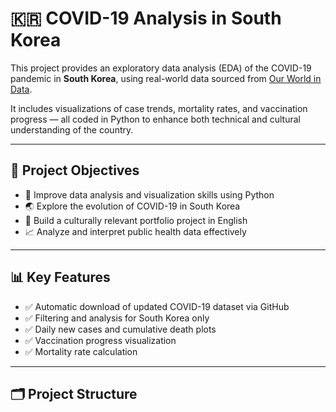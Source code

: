 # 🇰🇷 COVID-19 Analysis in South Korea

This project provides an exploratory data analysis (EDA) of the COVID-19 pandemic in **South Korea**, using real-world data sourced from [Our World in Data](https://ourworldindata.org/coronavirus).

It includes visualizations of case trends, mortality rates, and vaccination progress — all coded in Python to enhance both technical and cultural understanding of the country.

---

## 📌 Project Objectives

- 🧠 Improve data analysis and visualization skills using Python  
- 🌏 Explore the evolution of COVID-19 in South Korea  
- 💼 Build a culturally relevant portfolio project in English  
- 📈 Analyze and interpret public health data effectively  

---

## 📊 Key Features

- ✅ Automatic download of updated COVID-19 dataset via GitHub
- ✅ Filtering and analysis for South Korea only
- ✅ Daily new cases and cumulative death plots
- ✅ Vaccination progress visualization
- ✅ Mortality rate calculation

---

## 🗂️ Project Structure

